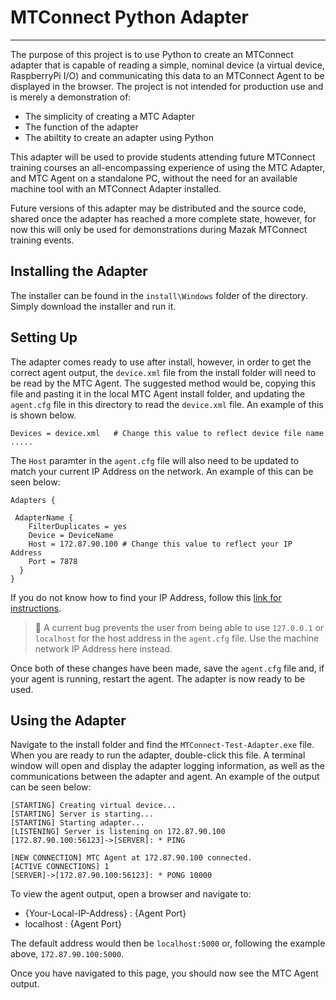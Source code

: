 # MTConnect Python Adapter
___
The purpose of this project is to use Python to create an MTConnect adapter that is capable of reading a simple, nominal device (a virtual device, RaspberryPi I/O) and communicating this data to an MTConnect Agent to be displayed in the browser. The project is not intended for production use and is merely a demonstration of:

- The simplicity of creating a MTC Adapter
- The function of the adapter
- The abiltity to create an adapter using Python

This adapter will be used to provide students attending future MTConnect training courses an all-encompassing experience of using the MTC Adapter, and MTC Agent on a standalone PC, without the need for an available machine tool with an MTConnect Adapter installed.

Future versions of this adapter may be distributed and the source code, shared once the adapter has reached a more complete state, however, for now this will only be used for demonstrations during Mazak MTConnect training events.


## Installing the Adapter
The installer can be found in the `install\Windows` folder of the directory. Simply download the installer and run it.

## Setting Up
The adapter comes ready to use after install, however, in order to get the correct agent output, the `device.xml` file from the install folder will need to be read by the MTC Agent. The suggested method would be, copying this file and pasting it in the local MTC Agent install folder, and updating the `agent.cfg` file in this directory to read the `device.xml` file. An example of this is shown below.

```agent-cfg
Devices = device.xml   # Change this value to reflect device file name
.....
```

The `Host` paramter in the `agent.cfg` file will also need to be updated to match your current IP Address on the network. An example of this can be seen below:

```
Adapters {

 AdapterName {
    FilterDuplicates = yes
    Device = DeviceName
    Host = 172.87.90.100 # Change this value to reflect your IP Address
    Port = 7878
  }
}
```

If you do not know how to find your IP Address, follow this [link for instructions](https://www.avast.com/c-how-to-find-ip-address).

>📘 A current bug prevents the user from being able to use `127.0.0.1` or `localhost` for the host address in the `agent.cfg` file. Use the machine network IP Address here instead.

Once both of these changes have been made, save the `agent.cfg` file and, if your agent is running, restart the agent. The adapter is now ready to be used.

## Using the Adapter
Navigate to the install folder and find the `MTConnect-Test-Adapter.exe` file. When you are ready to run the adapter, double-click this file. A terminal window will open and display the adapter logging information, as well as the communications between the adapter and agent. An example of the output can be seen below:

```Log
[STARTING] Creating virtual device...
[STARTING] Server is starting...
[STARTING] Starting adapter...
[LISTENING] Server is listening on 172.87.90.100
[172.87.90.100:56123]->[SERVER]: * PING

[NEW CONNECTION] MTC Agent at 172.87.90.100 connected.
[ACTIVE CONNECTIONS] 1
[SERVER]->[172.87.90.100:56123]: * PONG 10000
```

To view the agent output, open a browser and navigate to:
- {Your-Local-IP-Address} : {Agent Port}
- localhost : {Agent Port}

The default address would then be `localhost:5000` or, following the example above, `172.87.90.100:5000`.

Once you have navigated to this page, you should now see the MTC Agent output.